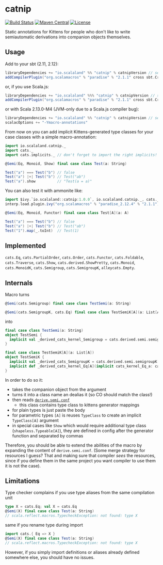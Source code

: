 # catnip

[![Build Status](https://travis-ci.org/scalalandio/catnip.svg?branch=master)](https://travis-ci.org/scalalandio/catnip)
[![Maven Central](https://img.shields.io/maven-central/v/io.scalaland/catnip_2.12.svg)](http://search.maven.org/#search%7Cga%7C1%7Ccatnip)
[![License](http://img.shields.io/:license-Apache%202-green.svg)](http://www.apache.org/licenses/LICENSE-2.0.txt)

Static annotations for Kittens for people who don't like to write
semiautomatic derivations into companion objects themselves.

## Usage

Add to your sbt (2.11, 2.12):

```scala
libraryDependencies += "io.scalaland" %% "catnip" % catnipVersion // see Maven badge
addCompilerPlugin("org.scalamacros" % "paradise" % "2.1.1" cross sbt.CrossVersion.patch)
```

or, if you use Scala.js:

```scala
libraryDependencies += "io.scalaland" %%% "catnip" % catnipVersion // see Maven badge
addCompilerPlugin("org.scalamacros" % "paradise" % "2.1.1" cross sbt.CrossVersion.patch)
```

or with Scala 2.13.0-M4 (JVM-only due to a Scala.js compiler bug):

```scala
libraryDependencies += "io.scalaland" %% "catnip" % catnipVersion // see Maven badge
scalacOptions += "-Ymacro-annotations"
```

From now on you can add implicit Kittens-generated type classes for your case classes
with a simple macro-annotation:

```scala
import io.scalaland.catnip._
import cats._
import cats.implicits._ // don't forget to import the right implicits!

@Semi(Eq, Monoid, Show) final case class Test(a: String)

Test("a") === Test("b") // false
Test("a") |+| Test("b") // Test("ab")
Test("a").show          // "Test(a = a)"
```

You can also test it with ammonite like:

```scala
import $ivy.`io.scalaland::catnip:1.0.0`, io.scalaland.catnip._, cats._, cats.implicits._
interp.load.plugin.ivy("org.scalamacros" % "paradise_2.12.4" % "2.1.1")

@Semi(Eq, Monoid, Functor) final case class Test[A](a: A)

Test("a") === Test("b") // false
Test("a") |+| Test("b") // Test("ab")
Test("1").map(_.toInt)  // Test(1)
```

## Implemented

`cats.Eq`, `cats.PartialOrder`, `cats.Order`,
`cats.Functor`, `cats.Foldable`, `cats.Traverse`, `cats.Show`, `cats.derived.ShowPretty`,
`cats.Monoid`, `cats.MonoidK`, `cats.Semigroup`, `cats.SemigroupK`,
`alleycats.Empty`.

## Internals

Macro turns

```scala
@Semi(cats.Semigroup) final case class TestSemi(a: String)

@Semi(cats.SemigroupK, cats.Eq) final case class TestSemiK[A](a: List[A])
```
into
```scala
final case class TestSemi(a: String)
object TestSemi {
  implicit val _derived_cats_kernel_Semigroup = cats.derived.semi.semigroup[TestSemi]
}

final case class TestSemiK[A](a: List[A])
object TestSemiK {
  implicit val _derived_cats_SemigroupK = cats.derived.semi.semigroupK[TestSemiK];
  implicit def _derived_cats_kernel_Eq[A](implicit cats_kernel_Eq_a: cats.kernel.Eq[List[A]]) = cats.derived.semi.eq[TestSemiK[A]]
}
```

In order to do so it:

 * takes the companion object from the argument
 * turns it into a class name an dealias it (so CO should match the class!)
 * then reads [`derive.semi.conf`](modules/catnip/src/main/resources/derive.semi.conf)
   - this class contains type class to kittens generator mappings
 * for plain types is just paste the body
 * for parametric types `[A]` is reuses `TypeClass` to create an implicit
   `TypeClass[A]` argument
 * in special cases like `Show` which would require additional type class
   (`shapeless.Typeable[A]`), they are defined in config after the generator
   function and separated by commas

Therefore, you should be able to extend the abilities of the macro by expanding
the content of `derive.semi.conf`. (Some merge strategy for resources I guess?
That and making sure that compiler _sees_ the resources, since if you define them
in the same project you want compiler to use them it is not the case).

## Limitations

Type checker complains if you use type aliases from the same compilation unit

```scala
type X = cats.Eq; val X = cats.Eq
@Semi(X) final case class Test(a: String)
// scala.reflect.macros.TypecheckException: not found: type X
```
same if you rename type during import
```scala
import cats.{ Eq => X }
@Semi(X) final case class Test(a: String)
// scala.reflect.macros.TypecheckException: not found: type X
```
   
However, if you simply import definitions or aliases already defined somewhere else,
you should have no issues.
